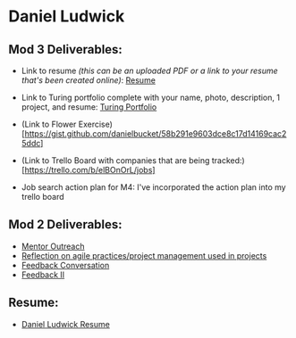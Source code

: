 # Daniel Ludwick

## Mod 3 Deliverables:

* Link to resume *(this can be an uploaded PDF or a link to your resume that's been created online)*: 
  [Resume](https://resume.creddle.io/resume/6zoewxle6xg)
* Link to Turing portfolio complete with your name, photo, description, 1 project, and resume:
  [Turing Portfolio](https://www.turing.io/alumni/bucket)
* (Link to Flower Exercise)[https://gist.github.com/danielbucket/58b291e9603dce8c17d14169cac25ddc]

* (Link to Trello Board with companies that are being tracked:)[https://trello.com/b/elBOnOrL/jobs]

* Job search action plan for M4:
    I've incorporated the action plan into my trello board

## Mod 2 Deliverables:
 * [Mentor Outreach](https://gist.github.com/danielbucket/c555d58c729b4654a17f8a15f6178b21)
 * [Reflection on agile practices/project management used in projects](https://gist.github.com/danielbucket/89ec45102494a06d4799a1c7f191bc0a)
 * [Feedback Conversation](https://gist.github.com/danielbucket/f0244378b20349210c4956e928e6306e)
 * [Feedback II](https://gist.github.com/danielbucket/628e8846cd80e7c502c35182a1b7e42b)

## Resume:
* [Daniel Ludwick Resume](https://resume.creddle.io/resume/6zoewxle6xg)
